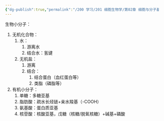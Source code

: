 ```yaml
---
{"dg-publish":true,"permalink":"/200 学习/201 细胞生物学/第02章 细胞与分子基础/第2节 细胞的分子基础/生物小分子/生物小分子/","title":"生物小分子","created":"2024-01-07T16:45:33.788+08:00","updated":"2024-01-07T17:06:04.776+08:00"}
---
```


生物小分子：
1. 无机化合物：
	1. 水：
		1. 游离水
		2. 结合水：氢键
	2. 无机盐：
		1. 游离
		2. 结合：
			1. 结合蛋白（血红蛋白等）
			2. 类脂（磷脂等）
2. 有机小分子：
	1. 单糖：多糖亚基
	2. 脂肪酸：疏水长烃链+亲水羧基（-COOH）
	3. 氨基酸：蛋白质亚基
	4. 核苷酸：核酸亚基，戊糖（核糖/脱氧核糖）+碱基+磷酸